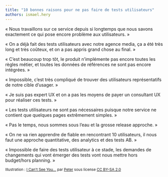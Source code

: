 ```yaml
---
title: "10 bonnes raisons pour ne pas faire de tests utilisateurs"
authors: ismael.hery
---
```


« Nous travaillons sur ce service depuis si longtemps que nous savons exactement ce qui pose encore problème aux utilisateurs. »

« On a déjà fait des tests utilisateurs avec notre agence media, ça a été très long et très coûteux, et on a pas appris grand chose au final. »

« C’est beaucoup trop tôt, le produit n’implémente pas encore toutes les règles métier, et toutes les données de références ne sont pas encore intégrées. »

« Impossible, c’est très compliqué de trouver des utilisateurs représentatifs de notre cible d’usager. »

« Je suis pas expert UX et on a pas les moyens de payer un consultant UX pour réaliser ces tests. »

« Les tests utilisateurs ne sont pas nécessaires puisque notre service ne contient que quelques pages extrêmement simples. »

« Pas le temps, nous sommes sous l’eau et la grosse release approche. »

« On ne va rien apprendre de fiable en rencontrant 10 utilisateurs, il nous faut une approche quantitative, des analytics et des tests AB. »

« Impossible de faire des tests utilisateur à ce stade, les demandes de changements qui vont émerger des tests vont nous mettre hors budget/hors planning. »

<small>Illustration : <a title="I Can't See You..." href="https://www.flickr.com/photos/12023825@N04/2898021822">I Can't See You...</a> par <a href="https://www.flickr.com/photos/12023825@N04/">Peter</a> sous license <a href="https://creativecommons.org/licenses/by-sa/2.0/">CC BY-SA 2.0</a></small>
